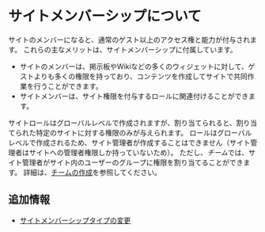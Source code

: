 # サイトメンバーシップについて

サイトのメンバーになると、通常のゲスト以上のアクセス権と能力が付与されます。 これらの主なメリットは、サイトメンバーシップに付属しています。

* サイトのメンバーは、掲示板やWikiなどの多くのウィジェットに対して、ゲストよりも多くの権限を持っており、コンテンツを作成してサイトで共同作業を行うことができます。
* サイトメンバーは、サイト権限を付与するロールに関連付けることができます。

サイトロールはグローバルレベルで作成されますが、割り当てられると、割り当てられた特定のサイトに対する権限のみが与えられます。 ロールはグローバルレベルで作成されるため、サイト管理者が作成することはできません（サイト管理者はサイトへの管理者権限しか持っていないため）。 ただし、*チーム*では、サイト管理者がサイト内のユーザーのグループに権限を割り当てることができます。 詳細は、[チームの作成](./creating-teams-for-sites.md)を参照してください。

## 追加情報

* [サイトメンバーシップタイプの変更](../../site-settings/site-users/changing-site-membership-type.md)
